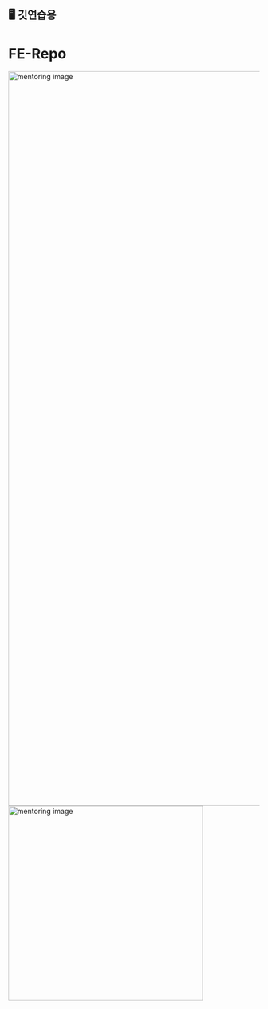 ## 🖥️  깃연습용
# FE-Repo

<img width="1470" alt="mentoring image" src="https://github.com/user-attachments/assets/153569c2-28ad-4c1c-bd36-819c3902eae1">
<img width="390" alt="mentoring image" src="https://github.com/user-attachments/assets/f6d5074d-798c-4995-80e9-c3c04ed61e4a">

